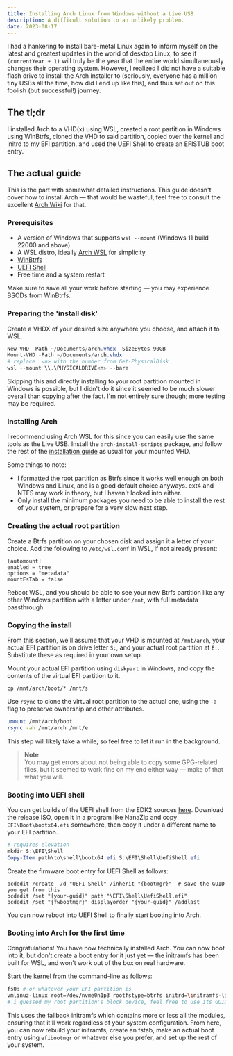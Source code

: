 ```yaml
---
title: Installing Arch Linux from Windows without a Live USB
description: A difficult solution to an unlikely problem.
date: 2023-08-17
---
```


I had a hankering to install bare-metal Linux again to inform myself on the latest and greatest updates in the world of desktop Linux, to see if `(currentYear + 1)` will truly be the year that the entire world simultaneously changes their operating system. However, I realized I did not have a suitable flash drive to install the Arch installer to (seriously, everyone has a million tiny USBs all the time, how did I end up like this), and thus set out on this foolish (but successful!) journey.

## The tl;dr

I installed Arch to a VHD(x) using WSL, created a root partition in Windows using WinBtrfs, cloned the VHD to said partition, copied over the kernel and initrd to my EFI partition, and used the UEFI Shell to create an EFISTUB boot entry.

## The actual guide

This is the part with somewhat detailed instructions. This guide doesn't cover how to install Arch — that would be wasteful, feel free to consult the excellent [Arch Wiki](https://wiki.archlinux.org/title/Installation_guide) for that.

### Prerequisites

- A version of Windows that supports `wsl --mount` (Windows 11 build 22000 and above)
- A WSL distro, ideally [Arch WSL](https://github.com/yuk7/ArchWSL) for simplicity
- [WinBtrfs](https://github.com/maharmstone/btrfs)
- [UEFI Shell](https://github.com/pbatard/UEFI-Shell)
- Free time and a system restart

Make sure to save all your work before starting — you may experience BSODs from WinBtrfs.

### Preparing the 'install disk'

Create a VHDX of your desired size anywhere you choose, and attach it to WSL.

```powershell
New-VHD -Path ~/Documents/arch.vhdx -SizeBytes 90GB
Mount-VHD -Path ~/Documents/arch.vhdx
# replace  <n> with the number from Get-PhysicalDisk
wsl --mount \\.\PHYSICALDRIVE<n> --bare
```

Skipping this and directly installing to your root partition mounted in Windows is possible, but I didn't do it since it seemed to be much slower overall than copying after the fact. I'm not entirely sure though; more testing may be required.

### Installing Arch

I recommend using Arch WSL for this since you can easily use the same tools as the Live USB. Install the `arch-install-scripts` package, and follow the rest of the [installation guide](https://wiki.archlinux.org/title/Installation_guide#Partition_the_disks) as usual for your mounted VHD.

Some things to note:

- I formatted the root partition as Btrfs since it works well enough on both Windows and Linux, and is a good default choice anyways. ext4 and NTFS may work in theory, but I haven't looked into either.
- Only install the minimum packages you need to be able to install the rest of your system, or prepare for a very slow next step.

### Creating the actual root partition

Create a Btrfs partition on your chosen disk and assign it a letter of your choice. Add the following to `/etc/wsl.conf` in WSL, if not already present:

```
[automount]
enabled = true
options = "metadata"
mountFsTab = false
```

Reboot WSL, and you should be able to see your new Btrfs partition like any other Windows partition with a letter under `/mnt`, with full metadata passthrough.

### Copying the install

From this section, we'll assume that your VHD is mounted at `/mnt/arch`, your actual EFI partition is on drive letter `S:`, and your actual root partition at `E:`. Substitute these as required in your own setup.

Mount your actual EFI partition using `diskpart` in Windows, and copy the contents of the virtual EFI partition to it.

```
cp /mnt/arch/boot/* /mnt/s
```

Use `rsync` to clone the virtual root partition to the actual one, using the `-a` flag to preserve ownership and other attributes.

```bash
umount /mnt/arch/boot
rsync -ah /mnt/arch /mnt/e
```

This step will likely take a while, so feel free to let it run in the background.

> **Note**  
> You may get errors about not being able to copy some GPG-related files, but it seemed to work fine on my end either way — make of that what you will.

### Booting into UEFI shell

You can get builds of the UEFI shell from the EDK2 sources [here](https://github.com/pbatard/UEFI-Shell/releases/latest). Download the release ISO, open it in a program like NanaZip and copy `EFI\Boot\bootx64.efi` somewhere, then copy it under a different name to your EFI partition.

```powershell
# requires elevation
mkdir S:\EFI\Shell
Copy-Item path\to\shell\bootx64.efi S:\EFI\Shell\UefiShell.efi
```

Create the firmware boot entry for UEFI Shell as follows:

```
bcdedit /create  /d "UEFI Shell" /inherit "{bootmgr}"  # save the GUID you get from this
bcdedit /set "{your-guid}" path "\EFI\Shell\UefiShell.efi"
bcdedit /set "{fwbootmgr}" displayorder "{your-guid}" /addlast
```

You can now reboot into UEFI Shell to finally start booting into Arch.

### Booting into Arch for the first time

Congratulations! You have now technically installed Arch. You can now boot into it, but don't create a boot entry for it just yet — the initramfs has been built for WSL, and won't work out of the box on real hardware.

Start the kernel from the command-line as follows:

```sh
fs0: # or whatever your EFI partition is
vmlinuz-linux root=/dev/nvme0n1p3 rootfstype=btrfs initrd=\initramfs-linux-fallback.img
# i guessed my root partition's block device, feel free to use its GUID from the map command instead
```

This uses the fallback initramfs which contains more or less all the modules, ensuring that it'll work regardless of your system configuration. From here, you can now rebuild your initramfs, create an fstab, make an actual boot entry using `efibootmgr` or whatever else you prefer, and set up the rest of your system.
